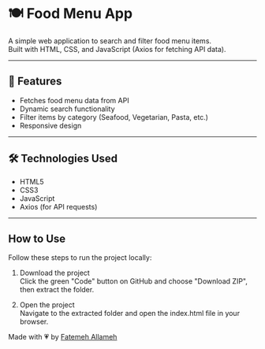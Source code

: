 # 🍽️ Food Menu App

A simple web application to search and filter food menu items.  
Built with HTML, CSS, and JavaScript (Axios for fetching API data).

---

## 🚀 Features
- Fetches food menu data from API
- Dynamic search functionality
- Filter items by category (Seafood, Vegetarian, Pasta, etc.)
- Responsive design

---

## 🛠️ Technologies Used
- HTML5  
- CSS3  
- JavaScript 
- Axios (for API requests)  

---

## How to Use

Follow these steps to run the project locally:

1. Download the project  
   Click the green "Code" button on GitHub and choose "Download ZIP", then extract the folder.

2. Open the project  
   Navigate to the extracted folder and open the index.html file in your browser.

Made with :heartpulse: by [Fatemeh Allameh](https://github.com/FatemehAllameh)

